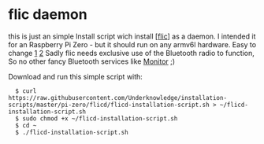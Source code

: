# flic daemon
this is just an simple Install script wich install [[flic](https://github.com/50ButtonsEach/fliclib-linux-hci)] as a daemon.
I intended it for an Raspberry Pi Zero - but it should run on any armv6l hardware. Easy to change [1](https://github.com/Underknowledge/installation-scripts/blob/master/pi-zero/flicd/flicd-installation-script.sh#L20) [2](https://github.com/50ButtonsEach/fliclib-linux-hci/tree/master/bin) 
Sadly flic needs exclusive use of the Bluetooth radio to function, So no other fancy Bluetooth services like [Monitor](https://github.com/andrewjfreyer/monitor) ;) 


Download and run this simple script with:
``` 
  $ curl https://raw.githubusercontent.com/Underknowledge/installation-scripts/master/pi-zero/flicd/flicd-installation-script.sh > ~/flicd-installation-script.sh
  $ sudo chmod +x ~/flicd-installation-script.sh
  $ cd ~
  $ ./flicd-installation-script.sh
``` 


